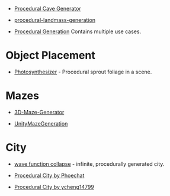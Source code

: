 
* [Procedural Cave Generator](https://github.com/AK-Saigyouji/Procedural-Cave-Generator)
* [procedural-landmass-generation](https://github.com/benjohns1/procedural-landmass-generation)

* [Procedural Generation](https://github.com/AlexSerodio/procedural-generation-unity) Contains multiple use cases.
# Object Placement
* [Photosynthesizer](https://github.com/alexismorin/Photosynthesizer) - Procedural sprout foliage in a scene.
# Mazes

* [3D-Maze-Generator](https://github.com/FergusLeah/3D-Maze-Generator)

* [UnityMazeGeneration](https://github.com/thederpykleptic/UnityMazeGeneration)

# City


* [wave function collapse](https://github.com/marian42/wavefunctioncollapse) - infinite, procedurally generated city.

* [Procedural City by Phoechat](https://github.com/pboechat/ProceduralCity)

* [Procedural City by ycheng14799](https://github.com/ycheng14799/proceduralCity)
